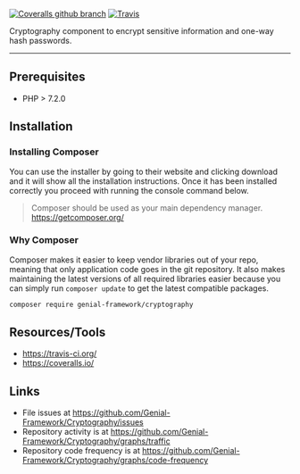 [![Coveralls github branch](https://img.shields.io/coveralls/github/Genial-Framework/Cryptography/master.svg?style=flat-square)](https://coveralls.io/github/Genial-Framework/Cryptography?branch=master) [![Travis](https://img.shields.io/travis/Genial-Framework/Cryptography.svg?style=flat-square)](https://travis-ci.org/Genial-Framework/Cryptography) 

Cryptography component to encrypt sensitive information and one-way hash passwords.

-------
## Prerequisites
- PHP > 7.2.0

## Installation

### Installing Composer
You can use the installer by going to their website and clicking download and it will show all the installation instructions. Once it has been installed correctly you proceed with running the console command below.

> Composer should be used as your main dependency manager. <br />
> https://getcomposer.org/

### Why Composer
Composer makes it easier to keep vendor libraries out of your repo, meaning that only application code goes in the git repository. It also makes maintaining the latest versions of all required libraries easier because you can simply run ```composer update``` to get the latest compatible packages.

```sh
composer require genial-framework/cryptography
```

## Resources/Tools
- https://travis-ci.org/ 
- https://coveralls.io/

## Links
- File issues at https://github.com/Genial-Framework/Cryptography/issues
- Repository activity is at https://github.com/Genial-Framework/Cryptography/graphs/traffic
- Repository code frequency is at https://github.com/Genial-Framework/Cryptography/graphs/code-frequency
